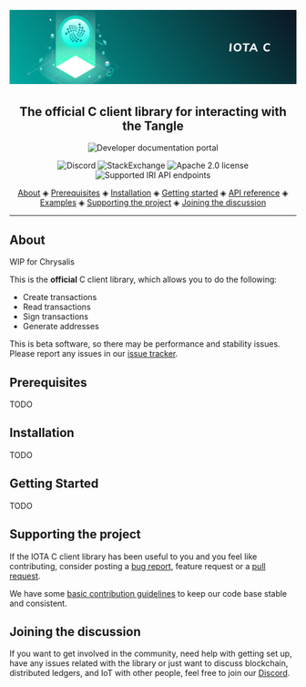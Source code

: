<h1 align="center">
  <br>
  <a href="https://docs.iota.org/docs/client-libraries/0.1/getting-started/c-quickstart"><img src="iota-c.png"></a>
</h1>

<h2 align="center">The official C client library for interacting with the Tangle</h2>

<p align="center">
    <a href="https://docs.iota.org/docs/client-libraries/0.1/getting-started/c-quickstart" style="text-decoration:none;">
    <img src="https://img.shields.io/badge/Documentation%20portal-blue.svg?style=for-the-badge"
         alt="Developer documentation portal">
      </p>
<p align="center">
  <a href="https://discord.iota.org/" style="text-decoration:none;"><img src="https://img.shields.io/badge/Discord-9cf.svg?logo=discord" alt="Discord"></a>
    <a href="https://iota.stackexchange.com/" style="text-decoration:none;"><img src="https://img.shields.io/badge/StackExchange-9cf.svg?logo=stackexchange" alt="StackExchange"></a>
    <a href="https://github.com/iotaledger/iota.c/blob/master/LICENSE" style="text-decoration:none;"><img src="https://img.shields.io/github/license/iotaledger/iota.c.svg" alt="Apache 2.0 license"></a>
    <a href="https://docs.iota.org/docs/node-software/0.1/iri/references/api-reference" style="text-decoration:none;"><img src="https://img.shields.io/badge/Node%20API%20coverage-16/18%20commands-green.svg" alt="Supported IRI API endpoints"></a>
</p>
      
<p align="center">
  <a href="#about">About</a> ◈
  <a href="#prerequisites">Prerequisites</a> ◈
  <a href="#installation">Installation</a> ◈
  <a href="#getting-started">Getting started</a> ◈
  <a href="#api-reference">API reference</a> ◈
  <a href="#examples">Examples</a> ◈
  <a href="#supporting-the-project">Supporting the project</a> ◈
  <a href="#joining-the-discussion">Joining the discussion</a> 
</p>

---

## About

WIP for Chrysalis

This is the **official** C client library, which allows you to do the following:
* Create transactions
* Read transactions
* Sign transactions
* Generate addresses

This is beta software, so there may be performance and stability issues.
Please report any issues in our [issue tracker](https://github.com/iotaledger/iota.c/issues/new/choose).

## Prerequisites
TODO

## Installation

TODO

## Getting Started

TODO

## Supporting the project

If the IOTA C client library has been useful to you and you feel like contributing, consider posting a [bug report](https://github.com/iotaledger/iota.c/issues/new-issue), feature request or a [pull request](https://github.com/iotaledger/iota.c/pulls/). 
 
We have some [basic contribution guidelines](.github/CONTRIBUTING.md) to keep our code base stable and consistent.

## Joining the discussion

If you want to get involved in the community, need help with getting set up, have any issues related with the library or just want to discuss blockchain, distributed ledgers, and IoT with other people, feel free to join our [Discord](https://discord.iota.org/).
